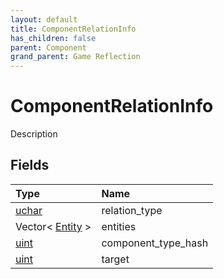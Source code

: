 ```yaml
---
layout: default
title: ComponentRelationInfo
has_children: false
parent: Component
grand_parent: Game Reflection
---
```

# ComponentRelationInfo
Description 

## Fields

| Type | Name |
|:----------|:--------------|
| [uchar](/riftbreaker-wiki/docs/game-reflection/enums/uchar/) | relation_type |
| Vector< [Entity](/riftbreaker-wiki/docs/game-reflection/classes/entity/) > | entities |
| [uint](/riftbreaker-wiki/docs/game-reflection/components/uint/) | component_type_hash |
| [uint](/riftbreaker-wiki/docs/game-reflection/components/uint/) | target |

